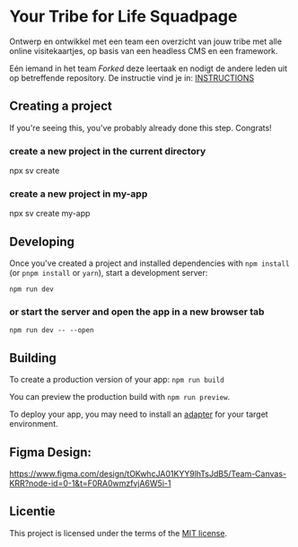 # Your Tribe for Life Squadpage

Ontwerp en ontwikkel met een team een overzicht van jouw tribe met alle online visitekaartjes, op basis van een headless CMS en een framework.

Eén iemand in het team _Forked_ deze leertaak en nodigt de andere leden uit op betreffende repository. De instructie vind je in: [INSTRUCTIONS](https://github.com/fdnd-task/your-tribe-for-life-squad-page/blob/main/docs/INSTRUCTIONS.md)

## Creating a project
If you're seeing this, you've probably already done this step. Congrats!

### create a new project in the current directory
npx sv create

### create a new project in my-app
npx sv create my-app

## Developing
Once you've created a project and installed dependencies with `npm install` (or `pnpm install` or `yarn`), start a development server:

`npm run dev`

### or start the server and open the app in a new browser tab
`npm run dev -- --open`

## Building

To create a production version of your app:
`npm run build`

You can preview the production build with `npm run preview`.

To deploy your app, you may need to install an <a target=_blank href="https://svelte.dev/docs/kit/adapters">adapter</a> for your target environment.

## Figma Design:
https://www.figma.com/design/tOKwhcJA01KYY9lhTsJdB5/Team-Canvas-KRR?node-id=0-1&t=F0RA0wmzfvjA6W5i-1

## Licentie

This project is licensed under the terms of the [MIT license](./LICENSE).
